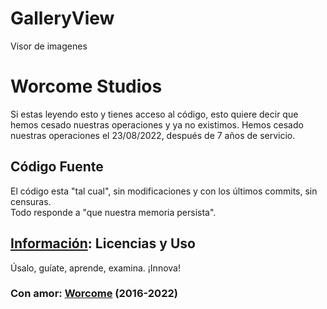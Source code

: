 # GalleryView
Visor de imagenes

# Worcome Studios
Si estas leyendo esto y tienes acceso al código, esto quiere decir que hemos cesado nuestras operaciones y ya no existimos.
Hemos cesado nuestras operaciones el 23/08/2022, después de 7 años de servicio.  

## Código Fuente
El código esta "tal cual", sin modificaciones y con los últimos commits, sin censuras.  
Todo responde a "que nuestra memoria persista".

## [Información](http://worcome.000webhostapp.com/AppsAssemblyInformation.html): Licencias y Uso
Úsalo, guíate, aprende, examina. ¡Innova!

### Con amor: [Worcome](http://worcome.000webhostapp.com/) (2016-2022)